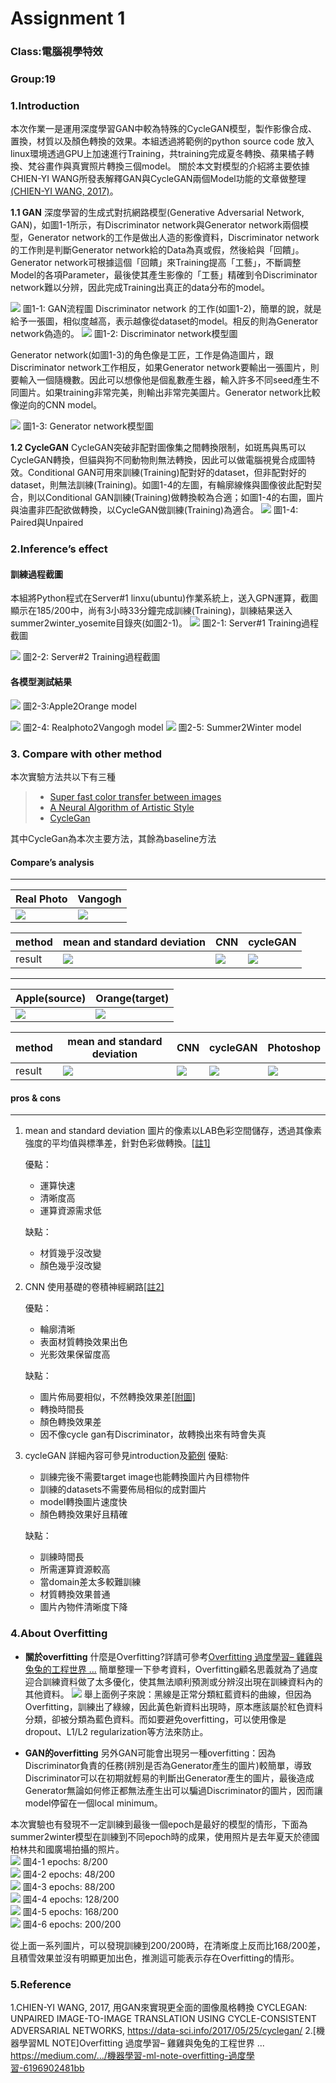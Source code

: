 # Assignment 1

### Class:電腦視學特效
### Group:19


 ### 1.Introduction 
本次作業一是運用深度學習GAN中較為特殊的CycleGAN模型，製作影像合成、置換，材質以及顏色轉換的效果。本組透過將範例的python source code 放入linux環境透過GPU上加速進行Training，共training完成夏冬轉換、蘋果橘子轉換、梵谷畫作與真實照片轉換三個model。
關於本文對模型的介紹將主要依據CHIEN-YI WANG所發表解釋GAN與CycleGAN兩個Model功能的文章做整理[(CHIEN-YI WANG, 2017)](https://data-sci.info/2017/05/25/cyclegan/)。

 **1.1 GAN**
 深度學習的生成式對抗網路模型(Generative Adversarial Network, GAN)，如圖1-1所示，有Discriminator network與Generator network兩個模型，Generator network的工作是做出人造的影像資料，Discriminator network的工作則是判斷Generator network給的Data為真或假，然後給與「回饋」。Generator network可根據這個「回饋」來Training提高「工藝」，不斷調整Model的各項Parameter，最後使其產生影像的「工藝」精確到令Discriminator network難以分辨，因此完成Training出真正的data分布的model。

![](https://i.imgur.com/XWqCpfz.png)
圖1-1: GAN流程圖
Discriminator network 的工作(如圖1-2)，簡單的說，就是給予一張圖，相似度越高，表示越像從dataset的model。相反的則為Generator network偽造的。
 ![](https://i.imgur.com/NeapVM6.png)
圖1-2: Discriminator network模型圖

Generator network(如圖1-3)的角色像是工匠，工作是偽造圖片，跟Discriminator network工作相反，如果Generator network要輸出一張圖片，則要輸入一個隨機數。因此可以想像他是個亂數產生器，輸入許多不同seed產生不同圖片。如果training非常完美，則輸出非常完美圖片。Generator network比較像逆向的CNN model。

![](https://i.imgur.com/e59VMeM.png)
圖1-3: Generator network模型圖

**1.2 CycleGAN**
CycleGAN突破非配對圖像集之間轉換限制，如斑馬與馬可以CycleGAN轉換，但貓與狗不同動物則無法轉換，因此可以做電腦視覺合成圖特效。Conditional GAN可用來訓練(Training)配對好的dataset，但非配對好的dataset，則無法訓練(Training)。如圖1-4的左圖，有輪廓線條與圖像彼此配對契合，則以Conditional GAN訓練(Training)做轉換較為合適；如圖1-4的右圖，圖片與油畫非匹配欲做轉換，以CycleGAN做訓練(Training)為適合。
![](https://i.imgur.com/aSHZiIY.png)
圖1-4: Paired與Unpaired








### 2.Inference’s effect
#### 訓練過程截圖
 本組將Python程式在Server#1 linxu(ubuntu)作業系統上，送入GPN運算，截圖顯示在185/200中，尚有3小時33分鐘完成訓練(Training)，訓練結果送入summer2winter_yosemite目錄夾(如圖2-1)。
 ![](https://i.imgur.com/AIKqCY9.png)
圖2-1: Server#1 Training過程截圖


 ![](https://i.imgur.com/Sjhtc8n.png)
圖2-2: Server#2 Training過程截圖
#### 各模型測試結果
![](https://i.imgur.com/xmJb9KW.png)
 圖2-3:Apple2Orange model


![](https://i.imgur.com/Gwmt9NU.png)
 圖2-4: Realphoto2Vangogh model
![](https://i.imgur.com/2sRWQhC.png)
 圖2-5: Summer2Winter model

### 3. Compare with other method

本次實驗方法共以下有三種
> - [Super fast color transfer between images](https://github.com/jrosebr1/color_transfer)
> - [A Neural Algorithm of Artistic Style](https://arxiv.org/pdf/1508.06576v2.pdf)
> - [CycleGan](https://arxiv.org/abs/1703.10593)
> 
其中CycleGan為本次主要方法，其餘為baseline方法
#### Compare’s analysis
  ---
<!--   ![](https://i.imgur.com/Or1aQsH.jpg) =>![](https://i.imgur.com/TRwlWgT.jpg) -->


|Real Photo|Vangogh|
| -------- | -------- |
|![](https://i.imgur.com/KWv6TgG.jpg)|![](https://i.imgur.com/my9bLEs.jpg)

|method| mean and standard deviation   | CNN | cycleGAN|
|--------| -------- | -------- | -------- |
|result|![](https://i.imgur.com/HvtQRTn.png)|![](https://i.imgur.com/FIjUMhk.png)|![](https://i.imgur.com/jwvP0A0.png)


---

| Apple(source) | Orange(target)|
| -------- | -------- |
|  ![](https://i.imgur.com/Or1aQsH.jpg)     | ![](https://i.imgur.com/TRwlWgT.jpg) |

|method| mean and standard deviation   | CNN | cycleGAN|Photoshop|
|--------| -------- | -------- | -------- |--------|
|result|![](https://i.imgur.com/m4sv33w.png)|![](https://i.imgur.com/cA5hufP.png)| ![](https://i.imgur.com/cbXzVUN.png) |![](https://i.imgur.com/VUC5E31.png)
#### pros & cons 
----

1. mean and standard deviation 
圖片的像素以LAB色彩空間儲存，透過其像素強度的平均值與標準差，針對色彩做轉換。[[註1]](https://github.com/jrosebr1/color_transfer)

    優點：
    * 運算快速
    * 清晰度高
    * 運算資源需求低

    缺點：
    * 材質幾乎沒改變
    * 顏色幾乎沒改變
2. CNN
使用基礎的卷積神經網路[[註2]](https://github.com/keras-team/keras/blob/master/examples/neural_style_transfer.py)

    優點：
    * 輪廓清晰
    * 表面材質轉換效果出色
    * 光影效果保留度高

    缺點：
    * 圖片佈局要相似，不然轉換效果差[[附圖]]()
    * 轉換時間長
    * 顏色轉換效果差
    * 因不像cycle gan有Discriminator，故轉換出來有時會失真
3. cycleGAN
詳細內容可參見introduction及[範例](https://github.com/aitorzip/PyTorch-CycleGAN)
    優點:
    * 訓練完後不需要target image也能轉換圖片內目標物件
    * 訓練的datasets不需要佈局相似的成對圖片
    * model轉換圖片速度快
    * 顏色轉換效果好且精確

    缺點：
    * 訓練時間長
    * 所需運算資源較高
    * 當domain差太多較難訓練
    * 材質轉換效果普通
    * 圖片內物件清晰度下降


### 4.About Overfitting
- __關於overfitting__
什麼是Overfitting?詳請可參考[Overfitting 過度學習– 雞雞與兔兔的工程世界 ...](https://medium.com/%E9%9B%9E%E9%9B%9E%E8%88%87%E5%85%94%E5%85%94%E7%9A%84%E5%B7%A5%E7%A8%8B%E4%B8%96%E7%95%8C/%E6%A9%9F%E5%99%A8%E5%AD%B8%E7%BF%92-ml-note-overfitting-%E9%81%8E%E5%BA%A6%E5%AD%B8%E7%BF%92-6196902481bb)
簡單整理一下參考資料，Overfitting顧名思義就為了過度迎合訓練資料做了太多優化，使其無法順利預測或分辨沒出現在訓練資料內的其他資料。
![](https://i.imgur.com/OwHTvgO.png)
舉上面例子來說：黑線是正常分類紅藍資料的曲線，但因為Overfitting，訓練出了綠線，因此黃色新資料出現時，原本應該屬於紅色資料分類，卻被分類為藍色資料。而如要避免overfitting，可以使用像是dropout、L1/L2 regularization等方法來防止。

- __GAN的overfitting__
另外GAN可能會出現另一種overfitting：因為Discriminator負責的任務(辨別是否為Generator產生的圖片)較簡單，導致Discriminator可以在初期就輕易的判斷出Generator產生的圖片，最後造成Generator無論如何修正都無法產生出可以騙過Discriminator的圖片，因而讓model停留在一個local minimum。

本次實驗也有發現不一定訓練到最後一個epoch是最好的模型的情形，下面為summer2winter模型在訓練到不同epoch時的成果，使用照片是去年夏天於德國柏林共和國廣場拍攝的照片。  
![](https://i.imgur.com/lwpOmcG.png)
圖4-1 epochs:  8/200  
![](https://i.imgur.com/fdGspv6.png)
圖4-2 epochs: 48/200  
![](https://i.imgur.com/TW05Cd4.png)
圖4-3 epochs: 88/200  
![](https://i.imgur.com/BN6iLF4.png)
圖4-4 epochs: 128/200  
![](https://i.imgur.com/zbZQzlX.png)
圖4-5 epochs: 168/200  
![](https://i.imgur.com/GcqRIu2.png)
圖4-6 epochs: 200/200  

從上面一系列圖片，可以發現訓練到200/200時，在清晰度上反而比168/200差，且積雪效果並沒有明顯更加出色，推測這可能表示存在Overfitting的情形。


### 5.Reference
1.CHIEN-YI WANG, 2017, 用GAN來實現更全面的圖像風格轉換 CYCLEGAN: UNPAIRED IMAGE-TO-IMAGE TRANSLATION USING CYCLE-CONSISTENT ADVERSARIAL NETWORKS, https://data-sci.info/2017/05/25/cyclegan/
2.[機器學習ML NOTE]Overfitting 過度學習– 雞雞與兔兔的工程世界 ...
https://medium.com/.../機器學習-ml-note-overfitting-過度學習-6196902481bb



